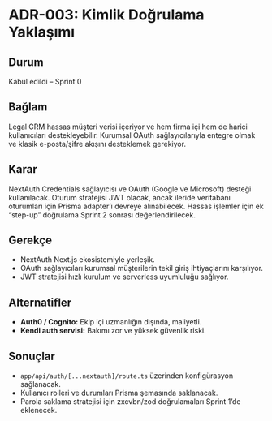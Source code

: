 # ADR-003: Kimlik Doğrulama Yaklaşımı

## Durum
Kabul edildi – Sprint 0

## Bağlam
Legal CRM hassas müşteri verisi içeriyor ve hem firma içi hem de harici kullanıcıları destekleyebilir. Kurumsal OAuth sağlayıcılarıyla entegre olmak ve klasik e-posta/şifre akışını desteklemek gerekiyor.

## Karar
NextAuth Credentials sağlayıcısı ve OAuth (Google ve Microsoft) desteği kullanılacak. Oturum stratejisi JWT olacak, ancak ileride veritabanı oturumları için Prisma adapter’ı devreye alınabilecek. Hassas işlemler için ek “step-up” doğrulama Sprint 2 sonrası değerlendirilecek.

## Gerekçe
- NextAuth Next.js ekosistemiyle yerleşik.
- OAuth sağlayıcıları kurumsal müşterilerin tekil giriş ihtiyaçlarını karşılıyor.
- JWT stratejisi hızlı kurulum ve serverless uyumluluğu sağlıyor.

## Alternatifler
- **Auth0 / Cognito:** Ekip içi uzmanlığın dışında, maliyetli.
- **Kendi auth servisi:** Bakımı zor ve yüksek güvenlik riski.

## Sonuçlar
- `app/api/auth/[...nextauth]/route.ts` üzerinden konfigürasyon sağlanacak.
- Kullanıcı rolleri ve durumları Prisma şemasında saklanacak.
- Parola saklama stratejisi için zxcvbn/zod doğrulamaları Sprint 1’de eklenecek.

